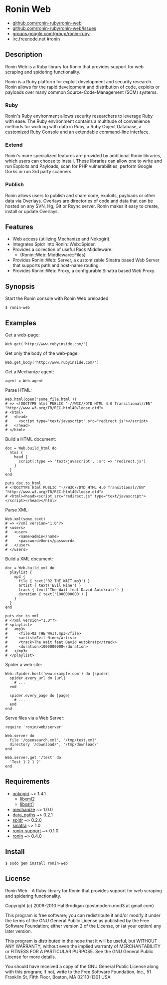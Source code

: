 # Ronin Web

* [github.com/ronin-ruby/ronin-web](http://github.com/ronin-ruby/ronin-web/)
* [github.com/ronin-ruby/ronin-web/issues](http://github.com/ronin-ruby/ronin-web/issues)
* [groups.google.com/group/ronin-ruby](http://groups.google.com/group/ronin-ruby)
* irc.freenode.net #ronin

## Description

Ronin Web is a Ruby library for Ronin that provides support for web
scraping and spidering functionality.

Ronin is a Ruby platform for exploit development and security research.
Ronin allows for the rapid development and distribution of code, exploits
or payloads over many common Source-Code-Management (SCM) systems.

### Ruby

Ronin's Ruby environment allows security researchers to leverage Ruby with
ease. The Ruby environment contains a multitude of convenience methods
for working with data in Ruby, a Ruby Object Database, a customized Ruby
Console and an extendable command-line interface.

### Extend

Ronin's more specialized features are provided by additional Ronin
libraries, which users can choose to install. These libraries can allow
one to write and run Exploits and Payloads, scan for PHP vulnerabilities,
perform Google Dorks  or run 3rd party scanners.

### Publish

Ronin allows users to publish and share code, exploits, payloads or other
data via Overlays. Overlays are directories of code and data that can be
hosted on any SVN, Hg, Git or Rsync server. Ronin makes it easy to create,
install or update Overlays.

## Features

* Web access (utilizing Mechanize and Nokogiri).
* Integrates Spidr into Ronin::Web::Spider.
* Provides a collection of useful Rack Middleware:
  * {Ronin::Web::Middleware::Files}
* Provides Ronin::Web::Server, a customizable Sinatra based Web Server that
  supports path and host-name routing.
* Provides Ronin::Web::Proxy, a configurable Sinatra based Web Proxy.

## Synopsis

Start the Ronin console with Ronin Web preloaded:

    $ ronin-web

## Examples

Get a web-page:

    Web.get('http://www.rubyinside.com/')

Get only the body of the web-page:

    Web.get_body('http://www.rubyinside.com/')

Get a Mechanize agent:

    agent = Web.agent

Parse HTML:

    Web.html(open('some_file.html'))
    # => <!DOCTYPE html PUBLIC "-//W3C//DTD HTML 4.0 Transitional//EN" "http://www.w3.org/TR/REC-html40/loose.dtd">
    # <html>
    #   <head>
    #     <script type="text/javascript" src="redirect.js"></script>
    #   </head>
    # </html>

Build a HTML document:

    doc = Web.build_html do
      html {
        head {
          script(:type => 'text/javascript', :src => 'redirect.js')
        }
      }
    end
    
    puts doc.to_html
    # <!DOCTYPE html PUBLIC "-//W3C//DTD HTML 4.0 Transitional//EN" "http://www.w3.org/TR/REC-html40/loose.dtd">
    # <html><head><script src="redirect.js" type="text/javascript"></script></head></html>

Parse XML:

    Web.xml(some_text)
    # => <?xml version="1.0"?>
    # <users>
    #   <user>
    #     <name>admin</name>
    #     <password>0mni</password>
    #   </user>
    # </users>


Build a XML document:

    doc = Web.build_xml do
      playlist {
        mp3 {
          file { text('02 THE WAIT.mp3') }
          artist { text('Evil Nine') }
          track { text('The Wait feat David Autokratz') }
          duration { text('1000000000') }
        }
      }
    end
    
    puts doc.to_xml
    # <?xml version="1.0"?>
    # <playlist>
    #   <mp3>
    #     <file>02 THE WAIT.mp3</file>
    #     <artist>Evil Nine</artist>
    #     <track>The Wait feat David Autokratz</track>
    #     <duration>1000000000</duration>
    #   </mp3>
    # </playlist>

Spider a web site:

    Web::Spider.host('www.example.com') do |spider|
      spider.every_url do |url|
        # ...
      end

      spider.every_page do |page|
        # ...
      end
    end

Serve files via a Web Server:

    require 'ronin/web/server'

    Web.server do
      file '/opensearch.xml', '/tmp/test.xml'
      directory '/download/', '/tmp/download/'
    end

    Web.server.get '/test' do
      'Test 1 2 1 2'
    end

## Requirements

* [nokogiri](http://github.com/tenderlove/nokogiri) ~> 1.4.1
  * [libxml2](http://xmlsoft.org/)
  * [libxslt1](http://xmlsoft.org/XSLT/)
* [mechanize](http://github.com/tenderlove/mechanize) ~> 1.0.0
* [data_paths](http://github.com/postmodern/data_paths) ~> 0.2.1
* [spidr](http://github.com/postmodern/spidr/) ~> 0.2.0
* [sinatra](http://github.com/sinatra/sinatra/) ~> 1.0
* [ronin-support](http://github.com/ronin-ruby/ronin-support) ~> 0.1.0
* [ronin](http://github.com/ronin-ruby/ronin) ~> 0.4.0

## Install

    $ sudo gem install ronin-web

## License

Ronin Web - A Ruby library for Ronin that provides support for web
scraping and spidering functionality.

Copyright (c) 2006-2010 Hal Brodigan (postmodern.mod3 at gmail.com)

This program is free software; you can redistribute it and/or modify
it under the terms of the GNU General Public License as published by
the Free Software Foundation; either version 2 of the License, or
(at your option) any later version.

This program is distributed in the hope that it will be useful,
but WITHOUT ANY WARRANTY; without even the implied warranty of
MERCHANTABILITY or FITNESS FOR A PARTICULAR PURPOSE.  See the
GNU General Public License for more details.

You should have received a copy of the GNU General Public License
along with this program; if not, write to the Free Software
Foundation, Inc., 51 Franklin St, Fifth Floor, Boston, MA  02110-1301  USA
